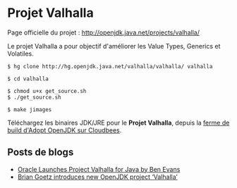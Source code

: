 # Projet Valhalla

Page officielle du projet :
http://openjdk.java.net/projects/valhalla/

Le projet Valhalla a pour objectif d'améliorer les Value Types, Generics et Volatiles.  

```
$ hg clone http://hg.openjdk.java.net/valhalla/valhalla/ valhalla

$ cd valhalla

$ chmod u+x get_source.sh 
$ ./get_source.sh

$ make jimages

```

Téléchargez les binaires JDK/JRE pour le **Projet Valhalla**, depuis la [ferme de build d'Adopt OpenJDK sur Cloudbees](https://adopt-openjdk.ci.cloudbees.com/view/OpenJDK/job/project-valhalla-openjdk/lastSuccessfulBuild/).

## Posts de blogs
* [Oracle Launches Project Valhalla for Java by Ben Evans](http://www.infoq.com/news/2014/07/Project-Valhalla) 
* [Brian Goetz introduces new OpenJDK project ‘Valhalla’](http://jaxenter.com/brian-goetz-introduces-new-openjdk-project-valhalla-107962.html) 
